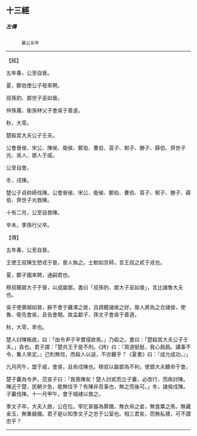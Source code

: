 

## 十三經

##### 左傳
　　　`襄公五年`

* * *

【經】

五年春，公至自晉。

夏，鄭伯使公子發來聘。

叔孫豹、鄫世子巫如晉。

仲孫蔑、衛孫林父子會吳于善道。

秋，大雩。

楚殺其大夫公子壬夫。

公會晉侯、宋公、陳侯、衛侯、鄭伯、曹伯、莒子、邾子、滕子、薛伯、齊世子光、吳人、鄫人于戚。

公至自會。

冬，戍陳。

楚公子貞帥師伐陳。公會晉侯、宋公、衛侯、鄭伯、曹伯、莒子、邾子、滕子、薛伯、齊世子光救陳。

十有二月，公至自救陳。

辛未，季孫行父卒。

【傳】

五年春，公至自晉。

王使王叔陳生愬戎于晉，晉人執之。士魴如京師，言王叔之貳于戎也。

夏，鄭子國來聘，通嗣君也。

穆叔覿鄫大子于晉，以成屬鄫。書曰「叔孫豹、鄫大子巫如晉」，言比諸魯大夫也。

吳子使壽越如晉，辭不會于雞澤之故，且請聽諸侯之好。晉人將為之合諸侯，使魯、衛先會吳，且告會期。故孟獻子、孫文子會吳于善道。

秋，大雩，旱也。

楚人討陳叛故，曰：「由令尹子辛實侵欲焉。」乃殺之。書曰：「楚殺其大夫公子壬夫。」貪也。君子謂：「楚共王于是不刑。《詩》曰：『周道挺挺，我心扃扃。講事不令，集人來定。』己則無信，而殺人以逞，不亦難乎？《夏書》曰：『成允成功。』」

九月丙午，盟于戚，會吳，且命戍陳也。穆叔以屬鄫為不利，使鄫大夫聽命于會。

楚子囊為令尹。范宣子曰：「我喪陳矣！楚人討貳而立子囊，必改行，而疾討陳。陳近于楚，民朝夕急，能無往乎？有陳非吾事也，無之而後可。」冬，諸侯戍陳。子囊伐陳。十一月甲午，會于城棣以救之。

季文子卒，大夫入斂，公在位。宰庀家器為葬備，無衣帛之妾，無食粟之馬，無藏金玉，無重器備。君子是以知季文子之忠于公室也。相三君矣，而無私積，可不謂忠乎？

* * *


